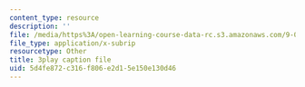 ```yaml
---
content_type: resource
description: ''
file: /media/https%3A/open-learning-course-data-rc.s3.amazonaws.com/9-04-sensory-systems-fall-2013/5d4fe872c316f806e2d15e150e130d46_-2d9XooPwHo.srt
file_type: application/x-subrip
resourcetype: Other
title: 3play caption file
uid: 5d4fe872-c316-f806-e2d1-5e150e130d46
---
```

